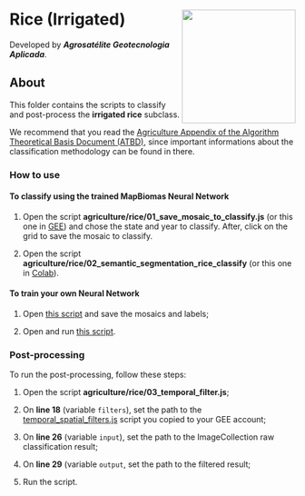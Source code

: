 <div>
    <img src='https://agrosatelite.com.br/wp-content/uploads/2019/02/logo_horizontal_negativo.png' height='auto' width='200' align='right'>
    <h1>Rice (Irrigated)</h1>
</div>

Developed by ***Agrosatélite Geotecnologia Aplicada***.

## About

This folder contains the scripts to classify and post-process the **irrigated rice** subclass.

We recommend that you read the [Agriculture Appendix of the Algorithm Theoretical Basis Document (ATBD)](https://mapbiomas.org/download-dos-atbds), since important informations about the classification methodology can be found in there.

### How to use

#### To classify using the trained MapBiomas Neural Network 

1. Open the script **agriculture/rice/01_save_mosaic_to_classify.js** (or this one in [GEE](https://code.earthengine.google.com/797aa36ede2caf55a72f0bdc42dc4f35)) and chose the state and year to classify. After, click on the grid to save the mosaic to classify. 

2. Open the script **agriculture/rice/02_semantic_segmentation_rice_classify** (or this one in [Colab](https://colab.research.google.com/drive/1HFGCsVNk7-ADuXuv_tUrYRll58f5qPX4?usp=sharing)). 

#### To train your own Neural Network

1. Open [this script](https://colab.research.google.com/drive/1C-ut9LLjuYH0hVXgvJK0kdD_i69AIpkJ?usp=sharing) and save the mosaics and labels;

2. Open and run [this script](https://colab.research.google.com/drive/194eOqVKdq8gtAoVA2iFdtBEn5QRMWRVx?usp=sharing).


### Post-processing

To run the post-processing, follow these steps:

1. Open the script **agriculture/rice/03_temporal_filter.js**;

2. On **line 18** (variable `filters`), set the path to the [temporal_spatial_filters.js](../utils/temporal_spatial_filters.js) script you copied to your GEE account;

3. On **line 26** (variable `input`), set the path to the ImageCollection raw classification result;

4. On **line 29** (variable `output`, set the path to the filtered result;

5. Run the script.

